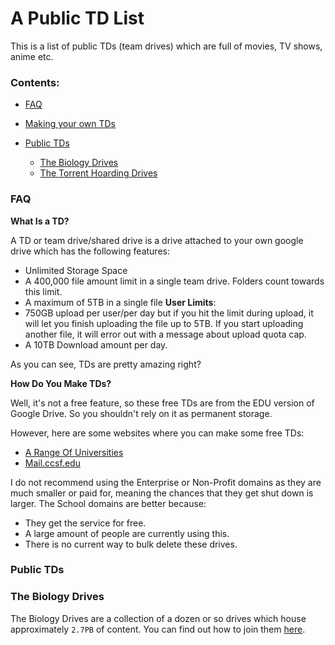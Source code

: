 # A Public TD List

This is a list of public TDs (team drives) which are full of movies, TV shows, anime etc.



### Contents:
 - [FAQ](https://profbot.github.io/linkage#faq)
 - [Making your own TDs]()

 - [Public TDs](https://profbot.github.io/linkage#public-tds)
   - [The Biology Drives](https://profbot.github.io/linkage#the-biology-drives)
   - [The Torrent Hoarding Drives](https://t.me/joinchat/O6Yq0E6xYMIP-XPPSK4ORQ)


### FAQ

**What Is a TD?**

A TD or team drive/shared drive is a drive attached to your own google drive which has the following features:
 - Unlimited Storage Space
 - A 400,000 file amount limit in a single team drive. Folders count towards this limit.
 - A maximum of 5TB in a single file
**User Limits**:
 - 750GB upload per user/per day but if you hit the limit during upload, it will let you finish uploading the file up to 5TB. If you start uploading another file, it will error out with a message about upload quota cap.
 - A 10TB Download amount per day.
  

As you can see, TDs are pretty amazing right?


**How Do You Make TDs?**

Well, it's not a free feature, so these free TDs are from the EDU version of Google Drive. So you shouldn't rely on it as permanent storage. 

However, here are some websites where you can make some free TDs:

 - [A Range Of Universities](http://td.fastio.me/)
 - [Mail.ccsf.edu](https://teamdrive.mfoxx.workers.dev/)


I do not recommend using the Enterprise or Non-Profit domains as they are much smaller or paid for, meaning the chances that they get shut down is larger. The School domains are better because:

 - They get the service for free.
 - A large amount of people are currently using this.
 - There is no current way to bulk delete these drives.






### Public TDs


### The Biology Drives

The Biology Drives are a collection of a dozen or so drives which house approximately `2.7PB` of content. You can find out how to join them [here](https://telegra.ph/How-to-join-our-movie-team-drive-with-just-a-click-11-21). 

